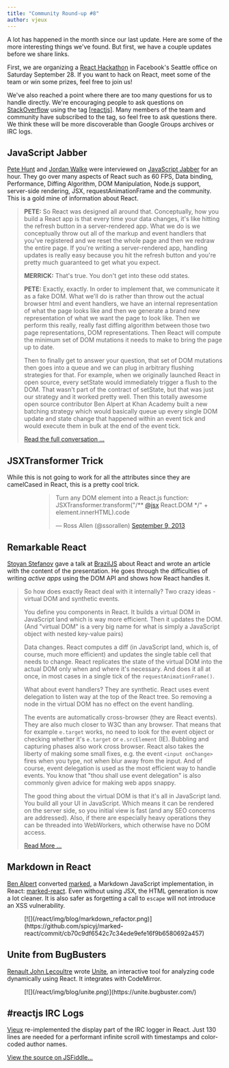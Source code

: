 ```yaml
---
title: "Community Round-up #8"
author: vjeux
---
```


A lot has happened in the month since our last update. Here are some of the more interesting things we've found. But first, we have a couple updates before we share links.

First, we are organizing a [React Hackathon](http://reactjshack-a-thon.splashthat.com/) in Facebook's Seattle office on Saturday September 28. If you want to hack on React, meet some of the team or win some prizes, feel free to join us!

We've also reached a point where there are too many questions for us to handle directly. We're encouraging people to ask questions on [StackOverflow](http://stackoverflow.com/questions/tagged/reactjs) using the tag [[reactjs]](http://stackoverflow.com/questions/tagged/reactjs). Many members of the team and community have subscribed to the tag, so feel free to ask questions there. We think these will be more discoverable than Google Groups archives or IRC logs.

## JavaScript Jabber

[Pete Hunt](http://www.petehunt.net/) and [Jordan Walke](https://github.com/jordwalke) were interviewed on [JavaScript Jabber](http://javascriptjabber.com/073-jsj-react-with-pete-hunt-and-jordan-walke/) for an hour.  They go over many aspects of React such as 60 FPS, Data binding, Performance, Diffing Algorithm, DOM Manipulation, Node.js support, server-side rendering, JSX, requestAnimationFrame and the community. This is a gold mine of information about React.

> **PETE:**  So React was designed all around that. Conceptually, how you build a React app is that every time your data changes, it's like hitting the refresh button in a server-rendered app. What we do is we conceptually throw out all of the markup and event handlers that you've registered and we reset the whole page and then we redraw the entire page. If you're writing a server-rendered app, handling updates is really easy because you hit the refresh button and you're pretty much guaranteed to get what you expect.
>
> **MERRICK:**  That's true. You don't get into these odd states.
>
> **PETE:**  Exactly, exactly. In order to implement that, we communicate it as a fake DOM. What we'll do is rather than throw out the actual browser html and event handlers, we have an internal representation of what the page looks like and then we generate a brand new representation of what we want the page to look like. Then we perform this really, really fast diffing algorithm between those two page representations, DOM representations. Then React will compute the minimum set of DOM mutations it needs to make to bring the page up to date.
>
> Then to finally get to answer your question, that set of DOM mutations then goes into a queue and we can plug in arbitrary flushing strategies for that. For example, when we originally launched React in open source, every setState would immediately trigger a flush to the DOM. That wasn't part of the contract of setState, but that was just our strategy and it worked pretty well. Then this totally awesome open source contributor Ben Alpert at Khan Academy built a new batching strategy which would basically queue up every single DOM update and state change that happened within an event tick and would execute them in bulk at the end of the event tick.
>
> [Read the full conversation ...](http://javascriptjabber.com/073-jsj-react-with-pete-hunt-and-jordan-walke/)


## JSXTransformer Trick

While this is not going to work for all the attributes since they are camelCased in React, this is a pretty cool trick.

<div style="margin-left: 74px;"><blockquote class="twitter-tweet"><p>Turn any DOM element into a React.js function: JSXTransformer.transform(&quot;/** <a href="https://twitter.com/jsx">@jsx</a> React.DOM */&quot; + element.innerHTML).code</p>&mdash; Ross Allen (@ssorallen) <a href="https://twitter.com/ssorallen/statuses/377105575441489920">September 9, 2013</a></blockquote></div>
<script async src="//platform.twitter.com/widgets.js" charset="utf-8"></script>


## Remarkable React

[Stoyan Stefanov](http://www.phpied.com/) gave a talk at [BrazilJS](http://braziljs.com.br/) about React and wrote an article with the content of the presentation. He goes through the difficulties of writing _active apps_ using the DOM API and shows how React handles it.

> So how does exactly React deal with it internally? Two crazy ideas - virtual DOM and synthetic events.
>
> You define you components in React. It builds a virtual DOM in JavaScript land which is way more efficient. Then it updates the DOM. (And "virtual DOM" is a very big name for what is simply a JavaScript object with nested key-value pairs)
>
> Data changes. React computes a diff (in JavaScript land, which is, of course, much more efficient) and updates the single table cell that needs to change. React replicates the state of the virtual DOM into the actual DOM only when and where it's necessary. And does it all at once, in most cases in a single tick of the `requestAnimationFrame()`.
>
> What about event handlers? They are synthetic. React uses event delegation to listen way at the top of the React tree. So removing a node in the virtual DOM has no effect on the event handling.
>
> The events are automatically cross-browser (they are React events). They are also much closer to W3C than any browser. That means that for example `e.target` works, no need to look for the event object or checking whether it's `e.target` or `e.srcElement` (IE). Bubbling and capturing phases also work cross browser. React also takes the liberty of making some small fixes, e.g. the event `<input onChange>` fires when you type, not when blur away from the input. And of course, event delegation is used as the most efficient way to handle events. You know that "thou shall use event delegation" is also commonly given advice for making web apps snappy.
>
> The good thing about the virtual DOM is that it's all in JavaScript land. You build all your UI in JavaScript. Which means it can be rendered on the server side, so you initial view is fast (and any SEO concerns are addressed). Also, if there are especially heavy operations they can be threaded into WebWorkers, which otherwise have no DOM access.
>
> [Read More ...](http://www.phpied.com/remarkable-react/)


## Markdown in React

[Ben Alpert](http://benalpert.com/) converted [marked](https://github.com/chjj/marked), a Markdown JavaScript implementation, in React: [marked-react](https://github.com/spicyj/marked-react). Even without using JSX, the HTML generation is now a lot cleaner. It is also safer as forgetting a call to `escape` will not introduce an XSS vulnerability.
<figure>[![](/react/img/blog/markdown_refactor.png)](https://github.com/spicyj/marked-react/commit/cb70c9df6542c7c34ede9efe16f9b6580692a457)</figure>


## Unite from BugBusters

[Renault John Lecoultre](https://twitter.com/renajohn) wrote [Unite](https://www.bugbuster.com/), an interactive tool for analyzing code dynamically using React. It integrates with CodeMirror.
<figure>[![](/react/img/blog/unite.png)](https://unite.bugbuster.com/)</figure>

## #reactjs IRC Logs

[Vjeux](http://blog.vjeux.com/) re-implemented the display part of the IRC logger in React. Just 130 lines are needed for a performant infinite scroll with timestamps and color-coded author names.

[View the source on JSFiddle...](http://jsfiddle.net/vjeux/QL9tz)
